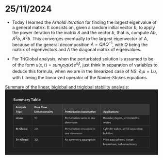 # 25/11/2024

 * Today I learned the *Arnoldi iteration* for finding the largest eigenvalue of a general matrix. It consists on, given a random initial vector $b$, to apply the power iteration to the matrix $A$ and the vector $b$, that is, compute $Ab$, $A^2b$, $A^3b$. This converges eventually to the largest eigenvector of $A$, because of the general decomposition $A=Q\Lambda Q^{-1}$, with $Q$ being the matrix of eigenvectors and $\Lambda$ the diagonal matrix of eigenvalues.

 * For TriGlobal analysis, when the perturbated solution is assumed to be of the form $u(x,t)=sum_j a_i q(x) e^{\lambda_j t}$, just think in separation of variables to deduce this formula, when we are in the linearized case of NS: $\partial_t u = L u$, with $L$ being the linearized operator of the Navier-Stokes equations.

Summary of the linear, biglobal and triglobal stability analysis:
![Arnoldi iteration](img/arnoldi.png)
